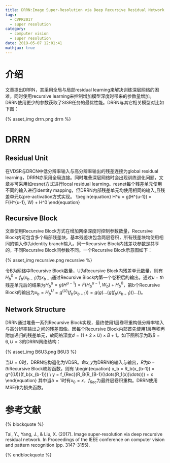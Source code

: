 ```yaml
---
title: DRRN:Image Super-Resolution via Deep Recursive Residual Network
tags:
  - CVPR2017
  - super resolution
category:
  - computer vision
  - super resolution
date: 2019-05-07 12:01:41
mathjax: true
---
```


# 介绍

文章提出DRRN，其采用全局与局部residual learning来解决训练深层网络的困难，同时使用recursive learning来控制增加模型深度时带来的参数量增加。DRRN使用更少的参数获取了SISR任务的最优性能。DRRN与其它相关模型对比如下图：

{% asset_img drrn.png drrn %}

# DRRN

## Residual Unit

在VDSR与DRCN中低分辨率输入与高分辨率输出的残差连接为global residual learning，DRRN亦采用全局连接。同时堆叠深层网络时会出现训练退化问题，文章亦可采用如resnet方式进行local residual learning。resnet每个残差单元使用不同的输入进行identity mapping，但DRRN内部残差单元均使用相同的输入,且残差单元以pre-activation方式实现。
\begin{equation}
    H^u = g(H^{u-1}) = F(H^{u-1}, W) + H^0
\end{equation}

## Recursive Block

文章使用Recursive Block方式在增加网络深度时控制参数数量，Recursive Block内可包含多个局部残差块，基本残差块包含两层卷积，所有残差块均使用相同的输入作为identity branch输入。同一Recursive Block内残差块参数是共享的，不同Recursive Block间参数不同。一个Recursive Block示意图如下：

<div class='img-size-half'>
{% asset_img recursive.png recursive %}
</div>

令B为网络中Recursive Block数量，U为Recursive Block内残差单元数量，则有$H_b^0 = f_b(x_{b-1})$为$x_{b-1}$通过Recursive Block内第一个卷积后的输出。通过$u-th$残差单元后的结果为$H_b^u = g(H^{u-1}) = F(H_b^{u-1}, W_b) + H_b^0$，第b个Recursive Block的输出为$x_b = H_b^U = g^{(U)}(f_b(x_{b-1})) = g(g(\dots (g(f_b(x_{b-1})))\dots))$。

## Network Structure

DRRN通过堆叠一系列Recursive Block实现，最终使用1层卷积重构低分辨率输入与高分辨率输出之间的残差图像。因每个Recursive Block内部首先使用1层卷积再附加递归的残差单元，故网络深度$d = (1 + 2 \times U) \times B + 1$。如下图所示为取$B=6, U=3$的DRRN网络结构：

<div class='img-size-half'>
{% asset_img B6U3.png B6U3 %}
</div>

当$U = 0$时，DRRN结构退化为VDSR。命$x,y$为DRRN的输入与输出，$R$为$b-th$Recursive Block映射函数，则有
\begin{equation}
    x_b = R_b(x_{b-1}) = g^{(U)}(f_b(x_{b-1})) \\
    y = f_{Rec}(R_B(R_{B-1}(\dots(R_1(x))\dots))) + x
\end{equation}
其中当$b = 1$时有$x_0 = x$，$f_{Rec}$为最终层卷积重构。DRRN使用MSE作为损失函数。

# 参考文献

{% blockquote %}

Tai, Y., Yang, J., & Liu, X. (2017). Image super-resolution via deep recursive residual network. In Proceedings of the IEEE conference on computer vision and pattern recognition (pp. 3147-3155).

{% endblockquote %}
